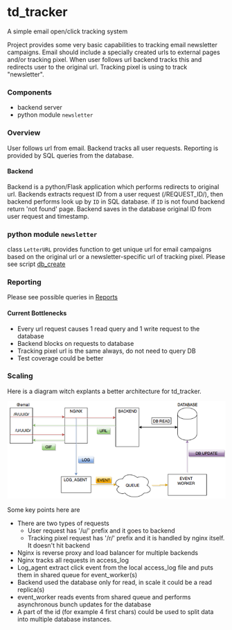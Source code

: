 # td_tracker
A simple email open/click tracking system

Project provides some very basic capabilities to tracking email newsletter campaigns. Email should include a specially created urls to external pages and/or tracking pixel. When user follows url backend tracks this and redirects user to the original url. Tracking pixel is using to track "newsletter".

### Components

* backend server
* python module `newsletter`

### Overview

User follows url from email. Backend tracks all user requests. Reporting is provided by SQL queries from the database.

#### Backend

Backend is a python/Flask application which performs redirects to original url. Backends extracts request ID from a user request (/REQUEST_ID/), then backend performs look up by `ID` in SQL database. if `ID` is not found backend return 'not found' page.
Backend saves in the database original ID from user request and timestamp.

### python module `newsletter`

class `LetterURL`  provides function to get unique url for email campaigns based on the original url or a newsletter-specific url of tracking pixel. Please see script [db_create](db_create.py)

### Reporting

Please see possible queries in [Reports](REPORTS.md)

#### Current Bottlenecks

* Every url request causes 1 read query and 1 write request to the database
* Backend blocks on requests to database
* Tracking pixel url is the same always, do not need to query DB
* Test coverage could be better

### Scaling

Here is a diagram witch explants a better architecture for td_tracker.

![td_tracker in scale ](files/Scale.png)

Some key points here are

 * There are two types of requests
   * User request has '/u/' prefix and it goes to backend
   * Tracking pixel request has '/r/' prefix and it is handled by nginx itself. It doesn't hit backend
 * Nginx is reverse proxy and load balancer for multiple backends
 * Nginx tracks all requests in access_log
 * Log_agent extract click event from the local access_log file and puts them in shared queue for event_worker(s)
 * Backend used the database only for read, in scale it could be a read replica(s)
 * event_worker reads events from shared queue and performs asynchronous bunch updates for the database
 * A part of the id (for example 4 first chars) could be used to split data into multiple database instances.

